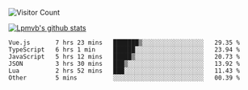 ![Visitor Count](https://profile-counter.glitch.me/Lpmvb/count.svg)

[![Lpmvb's github stats](https://github-readme-stats.vercel.app/api?username=lpmvb&show_icons=true&title_color=fff&icon_color=79ff97&text_color=9f9f9f&bg_color=151515)](https://github.com/anuraghazra/github-readme-stats)

<!--
Here are some ideas to get you started:

- 🔭 I’m currently working on ...
- 🌱 I’m currently learning ...
- 👯 I’m looking to collaborate on ...
- 🤔 I’m looking for help with ...
- 💬 Ask me about ...
- 📫 How to reach me: ...
- 😄 Pronouns: ...
- ⚡ Fun fact: ...
-->

<!--START_SECTION:waka-->

```text
Vue.js       7 hrs 23 mins   ███████▒░░░░░░░░░░░░░░░░░   29.35 %
TypeScript   6 hrs 1 min     ██████░░░░░░░░░░░░░░░░░░░   23.94 %
JavaScript   5 hrs 12 mins   █████▒░░░░░░░░░░░░░░░░░░░   20.73 %
JSON         3 hrs 30 mins   ███▒░░░░░░░░░░░░░░░░░░░░░   13.92 %
Lua          2 hrs 52 mins   ███░░░░░░░░░░░░░░░░░░░░░░   11.43 %
Other        5 mins          ░░░░░░░░░░░░░░░░░░░░░░░░░   00.39 %
```

<!--END_SECTION:waka-->

